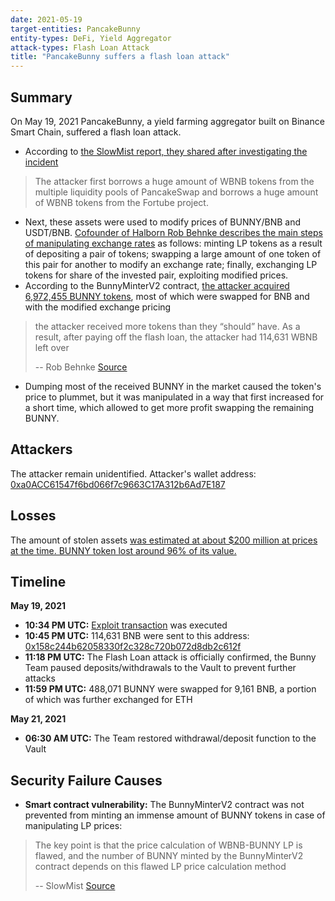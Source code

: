 ```yaml
---
date: 2021-05-19
target-entities: PancakeBunny
entity-types: DeFi, Yield Aggregator
attack-types: Flash Loan Attack
title: "PancakeBunny suffers a flash loan attack"
---
```


## Summary

On May 19, 2021 PancakeBunny, a yield farming aggregator built on Binance Smart Chain, suffered a flash loan attack. 
- According to [the SlowMist report, they shared after investigating the incident](https://slowmist.medium.com/slowmist-pancakebunny-hack-analysis-4a708e284693) 
> The attacker first borrows a huge amount of WBNB tokens from the multiple liquidity pools of PancakeSwap and borrows a huge amount of WBNB tokens from the Fortube project.
>
- Next, these assets were used to modify prices of BUNNY/BNB and USDT/BNB. [Cofounder of Halborn Rob Behnke describes the main steps of manipulating exchange rates](https://www.halborn.com/blog/post/explained-the-pancakebunny-protocol-hack-may-2021) as follows: minting LP tokens as a result of depositing a pair of tokens; swapping a large amount of one token of this pair for another to modify an exchange rate; finally, exchanging LP tokens for share of the invested pair, exploiting modified prices.
- According to the BunnyMinterV2 contract, [the attacker acquired 6,972,455 BUNNY tokens](https://pancakebunny.medium.com/hello-bunny-fam-a7bf0c7a07ba), most of which were swapped for BNB and with the modified exchange pricing
> the attacker received more tokens than they “should” have.  As a result, after paying off the flash loan, the attacker had 114,631 WBNB left over
>
> -- Rob Behnke
[Source](https://www.halborn.com/blog/post/explained-the-pancakebunny-protocol-hack-may-2021)
>
- Dumping most of the received BUNNY in the market caused the token's price to plummet, but it was manipulated in a way that first increased for a short time, which allowed to get more profit swapping the remaining BUNNY.

## Attackers

The attacker remain unidentified. 
Attacker's wallet address:
[0xa0ACC61547f6bd066f7c9663C17A312b6Ad7E187](https://bscscan.com/address/0xa0acc61547f6bd066f7c9663c17a312b6ad7e187)

## Losses

The amount of stolen assets [was estimated at about $200 million at prices at the time. BUNNY token lost around 96% of its value.](https://cointelegraph.com/news/pancakebunny-tanks-96-following-200m-flash-loan-exploit)

## Timeline

**May 19, 2021**
- **10:34 PM UTC:** [Exploit transaction](https://bscscan.com/tx/0x897c2de73dd55d7701e1b69ffb3a17b0f4801ced88b0c75fe1551c5fcce6a979) was executed
- **10:45 PM UTC:** 114,631 BNB were sent to this address: [0x158c244b62058330f2c328c720b072d8db2c612f](https://bscscan.com/address/0x158c244b62058330f2c328c720b072d8db2c612f)
- **11:18 PM UTC:** The Flash Loan attack is officially confirmed, the Bunny Team paused deposits/withdrawals to the Vault to prevent further attacks
- **11:59 PM UTC:** 488,071 BUNNY were swapped for 9,161 BNB, a portion of which was further exchanged for ETH

**May 21, 2021**
- **06:30 AM UTC:** The Team restored withdrawal/deposit function to the Vault

## Security Failure Causes

- **Smart contract vulnerability:** The BunnyMinterV2 contract was not prevented from minting an immense amount of BUNNY tokens in case of manipulating LP prices:
> The key point is that the price calculation of WBNB-BUNNY LP is flawed, and the number of BUNNY minted by the BunnyMinterV2 contract depends on this flawed LP price calculation method
> 
> -- SlowMist
[Source](https://slowmist.medium.com/slowmist-pancakebunny-hack-analysis-4a708e284693)

